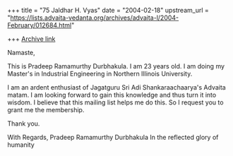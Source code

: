 +++
title = "75 Jaldhar H. Vyas"
date = "2004-02-18"
upstream_url = "https://lists.advaita-vedanta.org/archives/advaita-l/2004-February/012684.html"

+++
[Archive link](https://lists.advaita-vedanta.org/archives/advaita-l/2004-February/012684.html)

Namaste,

This is Pradeep Ramamurthy Durbhakula. I am 23 years old. I am doing my
Master's in Industrial Engineering in Northern Illinois University.

I am an ardent enthusiast of Jagatguru Sri Adi Shankaraachaarya's Advaita
matam. I am looking forward to gain this knowledge and thus turn it into
wisdom. I believe that this mailing list helps me do this. So I request
you to grant me the membership.

Thank you.



With Regards,
Pradeep Ramamurthy Durbhakula
In the reflected glory of humanity


